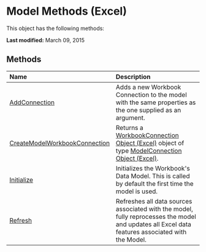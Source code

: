 
# Model Methods (Excel)
This object has the following methods:

 **Last modified:** March 09, 2015


## Methods



|**Name**|**Description**|
|:-----|:-----|
| [AddConnection](58ed2796-9cfa-2737-43c0-f5a5a4badcc3.md)|Adds a new Workbook Connection to the model with the same properties as the one supplied as an argument.|
| [CreateModelWorkbookConnection](cd8c35e6-91ee-5d46-cc98-199b8916ecdd.md)|Returns a  [WorkbookConnection Object (Excel)](5974dd57-7671-cd55-3f8f-6a76fa938317.md) object of type [ModelConnection Object (Excel)](db1b8e2b-76f7-5a6f-b510-6a4d6c4e9857.md). |
| [Initialize](fe85e378-26c6-e573-21c1-b8a3ccbe4d71.md)|Initializes the Workbook's Data Model. This is called by default the first time the model is used.|
| [Refresh](0d0a958a-0e98-48c8-e364-2dc62a6ba230.md)|Refreshes all data sources associated with the model, fully reprocesses the model and updates all Excel data features associated with the Model.|
